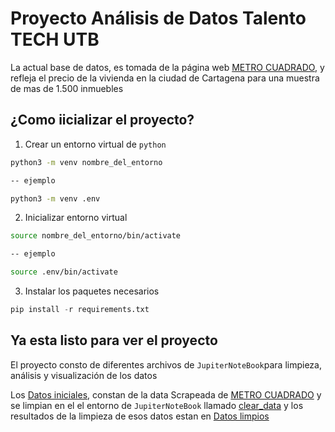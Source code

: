 # Proyecto Análisis de Datos Talento TECH UTB

La actual base de datos, es tomada de la página web [METRO CUADRADO](https://www.metrocuadrado.com), y refleja el precio de la vivienda en la ciudad de Cartagena para una muestra de mas de 1.500 inmuebles

## ¿Como iicializar el proyecto?

1. Crear un entorno virtual de ```python```

```bash
python3 -m venv nombre_del_entorno

-- ejemplo

python3 -m venv .env
```
2. Inicializar entorno virtual

```bash
source nombre_del_entorno/bin/activate

-- ejemplo

source .env/bin/activate
```

3. Instalar los paquetes necesarios

```python
pip install -r requirements.txt
```

## Ya esta listo para ver el proyecto
El proyecto consto de diferentes archivos de ```JupiterNoteBook```para limpieza, análisis y visualización de los datos

Los [Datos iniciales](Data/db/Originales/inmuebles_dommies.csv), constan de la data Scrapeada de [METRO CUADRADO](https://www.metrocuadrado.com) y se limpian en el el entorno de ```JupiterNoteBook``` llamado [clear_data](Scripts/clear_data.ipynb) y los resultados de la limpieza de esos datos estan en [Datos limpios](Data/db/Procesados/data_limpia.csv)
